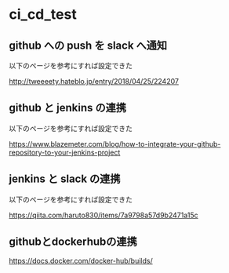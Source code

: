 # ci_cd_test

## github への push を slack へ通知

以下のページを参考にすれば設定できた

http://tweeeety.hateblo.jp/entry/2018/04/25/224207

## github と jenkins の連携

以下のページを参考にすれば設定できた

https://www.blazemeter.com/blog/how-to-integrate-your-github-repository-to-your-jenkins-project

## jenkins と slack の連携

以下のページを参考にすれば設定できた

https://qiita.com/haruto830/items/7a9798a57d9b2471a15c


## githubとdockerhubの連携

https://docs.docker.com/docker-hub/builds/
